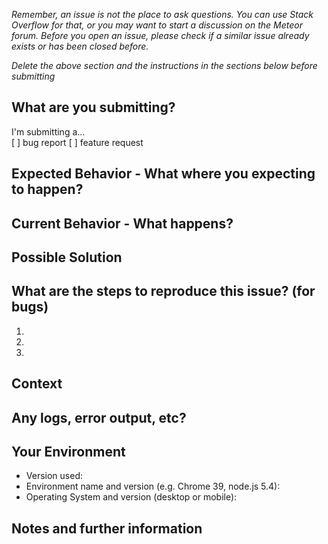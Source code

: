 <!--- Provide a general summary of the issue in the Title above -->

*Remember, an issue is not the place to ask questions. 
You can use Stack Overflow for that, or you may want to start a discussion on the Meteor forum.
Before you open an issue, please check if a similar issue already exists or has been closed before.*

*Delete the above section and the instructions in the sections below before submitting*

## What are you submitting?
I'm submitting a...  
[ ] bug report
[ ] feature request

## Expected Behavior - What where you expecting to happen?
<!--- If you're describing a bug, tell us what should happen -->
<!--- If you're suggesting a change/improvement, tell us how it should work -->

## Current Behavior - What happens?
<!--- If describing a bug, tell us what happens instead of the expected behavior -->
<!--- If suggesting a change/improvement, explain the difference from current behavior -->

## Possible Solution
<!--- Not obligatory, but suggest a fix/reason for the bug, -->
<!--- or ideas how to implement the addition or change -->

## What are the steps to reproduce this issue? (for bugs)
<!--- Provide a link to a live example, or an unambiguous set of steps to -->
<!--- reproduce this bug. Include code to reproduce, if relevant -->
1.
2.
3.

## Context
<!--- How has this issue affected you? What are you trying to accomplish? -->
<!--- Providing context helps us come up with a solution that is most useful in the real world -->

## Any logs, error output, etc?

## Your Environment
<!--- Include as many relevant details about the environment you experienced the bug in -->
* Version used:
* Environment name and version (e.g. Chrome 39, node.js 5.4):
* Operating System and version (desktop or mobile):

## Notes and further information


